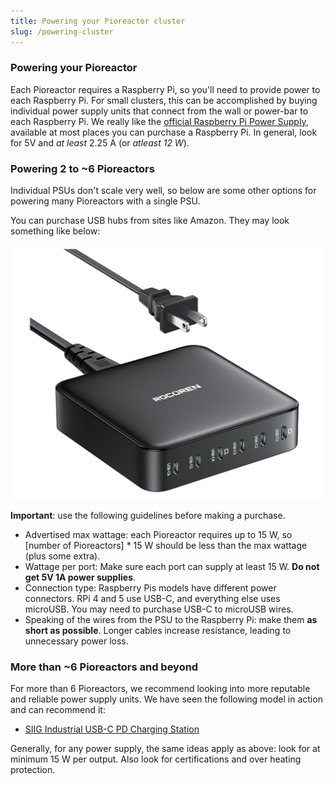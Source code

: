 ```yaml
---
title: Powering your Pioreactor cluster
slug: /powering-cluster
---
```


### Powering your Pioreactor

Each Pioreactor requires a Raspberry Pi, so you'll need to provide power to each Raspberry Pi. For small clusters, this can be accomplished by buying individual power supply units that connect from the wall or power-bar to each Raspberry Pi. We really like the [official Raspberry Pi Power Supply](https://www.raspberrypi.com/products/#power-supplies-and-cables), available at most places you can purchase a Raspberry Pi. In general, look for 5V and _at least_ 2.25 A (or _atleast 12 W_).


### Powering 2 to ~6 Pioreactors

Individual PSUs don't scale very well, so below are some other options for powering many Pioreactors with a single PSU.

You can purchase USB hubs from sites like Amazon. They may look something like below:

![Example of a USB hub with 6 ports](/img/user-guide/usb_hub.png)

**Important**: use the following guidelines before making a purchase. 

 - Advertised max wattage: each Pioreactor requires up to 15 W, so  [number of Pioreactors] * 15 W should be less than the max wattage (plus some extra).
 - Wattage per port: Make sure each port can supply at least 15 W.  **Do not get 5V 1A power supplies**.
 - Connection type: Raspberry Pis models have different power connectors. RPi 4 and 5 use USB-C, and everything else uses microUSB. You may need to purchase USB-C to microUSB wires.
 - Speaking of the wires from the PSU to the Raspberry Pi: make them **as short as possible**. Longer cables increase resistance, leading to unnecessary power loss. 

### More than ~6 Pioreactors and beyond

For more than 6 Pioreactors, we recommend looking into more reputable and reliable power supply units. We have seen the following model in action and can recommend it:

 - [SIIG Industrial USB-C PD Charging Station](https://www.siig.com/16-port-industrial-usb-c-pd-charging-station-600w.html)


Generally, for any power supply, the same ideas apply as above: look for at minimum 15 W per output. Also look for certifications and over heating protection.




